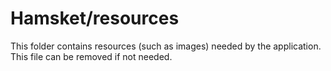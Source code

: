 # Hamsket/resources

This folder contains resources (such as images) needed by the application. This file can
be removed if not needed.
